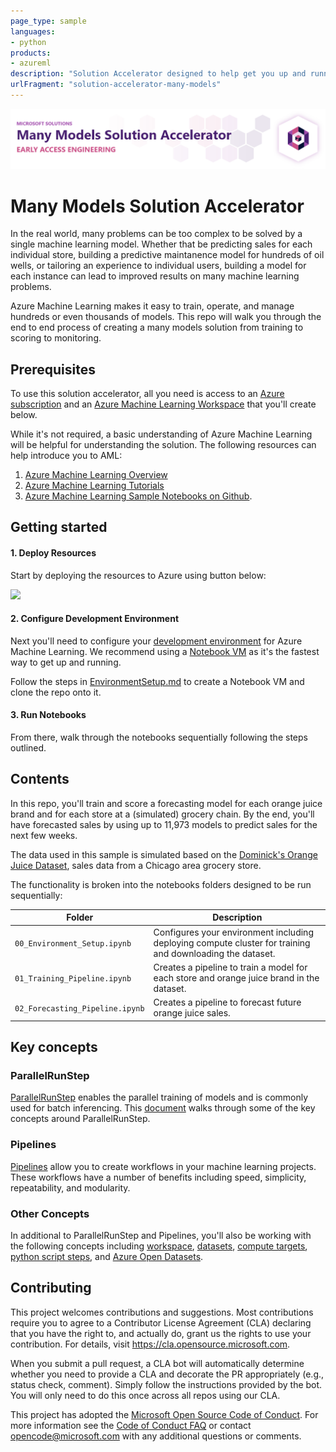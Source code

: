 ```yaml
---
page_type: sample
languages:
- python
products:
- azureml
description: "Solution Accelerator designed to help get you up and running with the many models pattern on Azure"
urlFragment: "solution-accelerator-many-models"
---
```


![Many Models Solution Accelerator Banner](images/mmsa.png)
# Many Models Solution Accelerator

<!-- 
Guidelines on README format: https://review.docs.microsoft.com/help/onboard/admin/samples/concepts/readme-template?branch=master

Guidance on onboarding samples to docs.microsoft.com/samples: https://review.docs.microsoft.com/help/onboard/admin/samples/process/onboarding?branch=master

Taxonomies for products and languages: https://review.docs.microsoft.com/new-hope/information-architecture/metadata/taxonomies?branch=master
-->

In the real world, many problems can be too complex to be solved by a single machine learning model. Whether that be predicting sales for each individual store, building a predictive maintanence model for hundreds of oil wells, or tailoring an experience to individual users, building a model for each instance can lead to improved results on many machine learning problems.

Azure Machine Learning makes it easy to train, operate, and manage hundreds or even thousands of models. This repo will walk you through the end to end process of creating a many models solution from training to scoring to monitoring.

## Prerequisites

To use this solution accelerator, all you need is access to an [Azure subscription](https://azure.microsoft.com/en-us/free/) and an [Azure Machine Learning Workspace](https://docs.microsoft.com/en-us/azure/machine-learning/how-to-manage-workspace) that you'll create below.

While it's not required, a basic understanding of Azure Machine Learning will be helpful for understanding the solution. The following resources can help introduce you to AML:

1. [Azure Machine Learning Overview](https://azure.microsoft.com/en-us/services/machine-learning/)
2. [Azure Machine Learning Tutorials](https://docs.microsoft.com/en-us/azure/machine-learning/tutorial-1st-experiment-sdk-setup)
3. [Azure Machine Learning Sample Notebooks on Github](https://github.com/Azure/MachineLearningNotebooks).

## Getting started

#### 1. Deploy Resources

Start by deploying the resources to Azure using button below:

<a href="https://portal.azure.com/#create/Microsoft.Template/uri/https%3A%2F%2Fraw.githubusercontent.com%2Fdereklegenzoff%2FSampleArmTemplates%2Fmaster%2FAzureML.json" target="_blank">
    <img src="http://azuredeploy.net/deploybutton.png"/>
</a>

#### 2. Configure Development Environment

Next you'll need to configure your [development environment](https://docs.microsoft.com/en-us/azure/machine-learning/how-to-configure-environment) for Azure Machine Learning. We recommend using a [Notebook VM](https://docs.microsoft.com/en-us/azure/machine-learning/how-to-configure-environment#compute-instance) as it's the fastest way to get up and running.

Follow the steps in [EnvironmentSetup.md](./EnvironmentSetup.md) to create a Notebook VM and clone the repo onto it.

#### 3. Run Notebooks

From there, walk through the notebooks sequentially following the steps outlined.

## Contents

In this repo, you'll train and score a forecasting model for each orange juice brand and for each store at a (simulated) grocery chain. By the end, you'll have forecasted sales by using up to 11,973 models to predict sales for the next few weeks.

The data used in this sample is simulated based on the [Dominick's Orange Juice Dataset](http://www.cs.unitn.it/~taufer/QMMA/L10-OJ-Data.html#(1)), sales data from a Chicago area grocery store.

The functionality is broken into the notebooks folders designed to be run sequentially:

| Folder       | Description                                |
|-------------------|--------------------------------------------|
| `00_Environment_Setup.ipynb`             | Configures your environment including deploying compute cluster for training and downloading the dataset.                         |
| `01_Training_Pipeline.ipynb`      | Creates a pipeline to train a model for each store and orange juice brand in the dataset.     |
| `02_Forecasting_Pipeline.ipynb`    | Creates a pipeline to forecast future orange juice sales.            |

## Key concepts

### ParallelRunStep

[ParallelRunStep](https://docs.microsoft.com/en-us/python/api/azureml-contrib-pipeline-steps/azureml.contrib.pipeline.steps.parallel_run_step.parallelrunstep?view=azure-ml-py) enables the parallel training of models and is commonly used for batch inferencing. This [document](https://docs.microsoft.com/en-us/azure/machine-learning/how-to-use-parallel-run-step) walks through some of the key concepts around ParallelRunStep.

### Pipelines

[Pipelines](https://docs.microsoft.com/en-us/azure/machine-learning/concept-ml-pipelines) allow you to create workflows in your machine learning projects. These workflows have a number of benefits including speed, simplicity, repeatability, and modularity.

### Other Concepts

In additional to ParallelRunStep and Pipelines, you'll also be working with the following concepts including [workspace](https://docs.microsoft.com/en-us/azure/machine-learning/concept-workspace), [datasets](https://docs.microsoft.com/en-us/azure/machine-learning/concept-data#datasets), [compute targets](https://docs.microsoft.com/en-us/azure/machine-learning/concept-compute-target#train), [python script steps](https://docs.microsoft.com/en-us/python/api/azureml-pipeline-steps/azureml.pipeline.steps.python_script_step.pythonscriptstep?view=azure-ml-py), and [Azure Open Datasets](https://azure.microsoft.com/en-us/services/open-datasets/).

## Contributing

This project welcomes contributions and suggestions.  Most contributions require you to agree to a
Contributor License Agreement (CLA) declaring that you have the right to, and actually do, grant us
the rights to use your contribution. For details, visit https://cla.opensource.microsoft.com.

When you submit a pull request, a CLA bot will automatically determine whether you need to provide
a CLA and decorate the PR appropriately (e.g., status check, comment). Simply follow the instructions
provided by the bot. You will only need to do this once across all repos using our CLA.

This project has adopted the [Microsoft Open Source Code of Conduct](https://opensource.microsoft.com/codeofconduct/).
For more information see the [Code of Conduct FAQ](https://opensource.microsoft.com/codeofconduct/faq/) or
contact [opencode@microsoft.com](mailto:opencode@microsoft.com) with any additional questions or comments.
